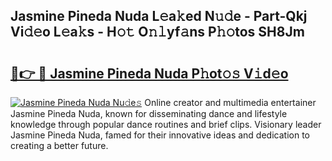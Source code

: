 ## Jasmine Pineda Nuda L𝚎a𝚔ed N𝚞𝚍e - Part-Qkj Vi𝚍𝚎o L𝚎a𝚔s - H𝚘𝚝 O𝚗𝚕yf𝚊ns P𝚑𝚘tos SH8Jm

# <h2><a href="http://kfd6ic6.oniu.top/?m=Jasmine+Pineda+Nuda">🔗👉 🔴 Jasmine Pineda Nuda P𝚑ot𝚘𝚜 V𝚒d𝚎o</a></h2>

[![Jasmine Pineda Nuda Nu𝚍e𝚜](https://i.imgur.com/0qMVB7G.gif)](http://kfd6ic6.oniu.top/?m=Jasmine+Pineda+Nuda)
Online creator and multimedia entertainer Jasmine Pineda Nuda, known for disseminating dance and lifestyle knowledge through popular dance routines and brief clips. Visionary leader Jasmine Pineda Nuda, famed for their innovative ideas and dedication to creating a better future.  
